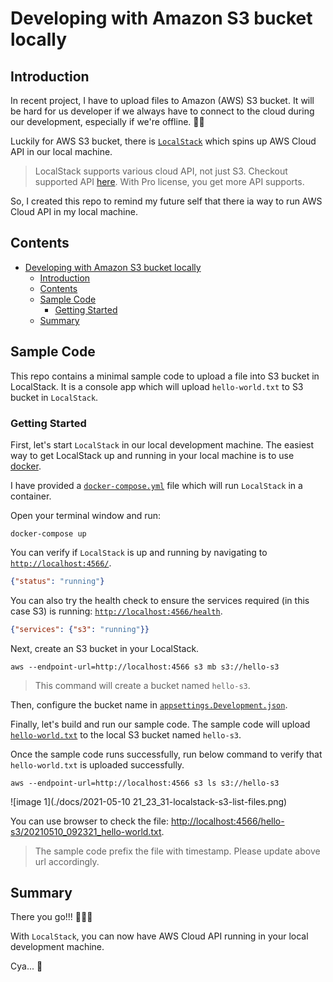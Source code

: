 # Developing with Amazon S3 bucket locally

## Introduction

In recent project, I have to upload files to Amazon (AWS) S3 bucket. It will be hard for us developer if we always have to connect to the cloud during our development, especially if we're offline. 🤷‍♂️

Luckily for AWS S3 bucket, there is [`LocalStack`](https://github.com/localstack/localstack) which spins up AWS Cloud API in our local machine.

> LocalStack supports various cloud API, not just S3. Checkout supported API [here](https://github.com/localstack/localstack#overview). With Pro license, you get more API supports.

So, I created this repo to remind my future self that there ia way to run AWS Cloud API in my local machine.

## Contents
- [Developing with Amazon S3 bucket locally](#developing-with-amazon-s3-bucket-locally)
    - [Introduction](#introduction)
    - [Contents](#contents)
    - [Sample Code](#sample-code)
        - [Getting Started](#getting-started)
    - [Summary](#summary)

## Sample Code

This repo contains a minimal sample code to upload a file into S3 bucket in LocalStack. It is a console app which will upload `hello-world.txt` to S3 bucket in `LocalStack`.

### Getting Started

First, let's start `LocalStack` in our local development machine. 
The easiest way to get LocalStack up and running in your local machine is to use [docker](https://www.docker.com/get-started).

I have provided a [`docker-compose.yml`](./docker-compose.yml) file which will run `LocalStack` in a container.

Open your terminal window and run:
```
docker-compose up
```

You can verify if `LocalStack` is up and running by navigating to [`http://localhost:4566/`](http://localhost:4566/). 

```json
{"status": "running"}
```

You can also try the health check to ensure the services required (in this case S3) is running: [`http://localhost:4566/health`](http://localhost:4566/health). 

```json
{"services": {"s3": "running"}}
```

Next, create an S3 bucket in your LocalStack.

```
aws --endpoint-url=http://localhost:4566 s3 mb s3://hello-s3
```
> This command will create a bucket named `hello-s3`.

Then, configure the bucket name in [`appsettings.Development.json`](./src/AmazonS3Tutorial.ConsoleApp/appsettings.Development.json).

Finally, let's build and run our sample code. The sample code will upload [`hello-world.txt`](./src/AmazonS3Tutorial.ConsoleApp/hello-world.txt) to the local S3 bucket named `hello-s3`.

Once the sample code runs successfully, run below command to verify that `hello-world.txt` is uploaded successfully.

```
aws --endpoint-url=http://localhost:4566 s3 ls s3://hello-s3
```

![image 1](./docs/2021-05-10 21_23_31-localstack-s3-list-files.png)

You can use browser to check the file: [http://localhost:4566/hello-s3/20210510_092321_hello-world.txt](http://localhost:4566/hello-s3/20210510_092321_hello-world.txt).

> The sample code prefix the file with timestamp. Please update above url accordingly.

## Summary

There you go!!! 🎉🎉🎉

With `LocalStack`, you can now have AWS Cloud API running in your local development machine.

Cya... 👋


